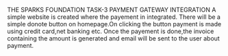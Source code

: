THE SPARKS FOUNDATION
TASK-3 PAYMENT GATEWAY INTEGRATION
A simple website is created where the payement in integrated.
There will be a simple donote button on homepage.On clicking the button payment is made using credit card,net banking etc.
Once the payement is done,the invoice containing the amount is generated and email will be sent to the user about payment.
